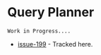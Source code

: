 # Query Planner

```
Work in Progress....
```

- [issue-199](https://github.com/venuu-io/vuu/issues/199) - Tracked here. 

